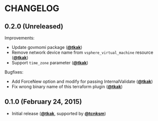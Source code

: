 CHANGELOG
=========

## 0.2.0 (Unreleased)

Improvements:

  - Update govmomi package ([**@tkak**](https://github.com/tkak))
  - Remove network device name from `vsphere_virtual_machine` resource ([**@tkak**](https://github.com/tkak))
  - Support `time_zone` parameter ([**@tkak**](https://github.com/tkak))

Bugfixes:

  - Add ForceNew option and modify for passing InternalValidate ([**@tkak**](https://github.com/tkak))
  - Fix wrong binary name of this terraform plugin ([**@tkak**](https://github.com/tkak))


## 0.1.0 (February 24, 2015)

  - Initial release ([**@tkak**](https://github.com/tkak), supported by [**@tcnksm**](https://github.com/tcnksm))

